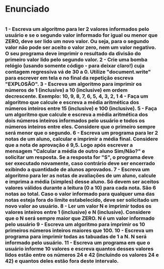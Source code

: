 <h1> Enunciado <h1>
<h3>
1 - Escreva um algoritmo para ler 2 valores informados pelo usuário e se o segundo valor informado for igual ou menor que ZERO, deve ser lido um novo valor. Ou seja, para o segundo valor não pode ser aceito o valor zero, nem um valor negativo.  O seu programa deve imprimir o resultado da divisão do primeiro valor lido pelo segundo valor.
2 - Crie uma bomba relógio (usando somente código - para deixar claro!) cuja contagem regressiva vá de 30 a 0. Utilize "document.write" para escrever em tela e no final da repetição escreva "EXPLOSÃO".
3 - Escreva um algoritmo para imprimir os números de 1 (inclusive) a 10 (inclusive) em ordem decrescente.
Exemplo: 10, 9, 8, 7, 6, 5, 4, 3, 2, 1
4 - Faça um algoritmo que calcule e escreva a média aritmética dos números inteiros entre 15 (inclusive) e 100 (inclusive).
5 - Faça um algoritmo que calcule e escreva a média aritmética dos dois números inteiros informados pelo usuário e todos os números inteiros entre eles. Considere que o primeiro sempre será menor que o segundo.
6 - Escreva um programa para ler 2 notas de um aluno, calcular e imprimir a média final. Considere que a nota de aprovação é 9,5. Logo após escrever a mensagem "Calcular a média de outro aluno Sim/Não?" e solicitar um resposta. Se a resposta for "S", o programa deve ser executado novamente, caso contrário deve ser encerrado exibindo a quantidade de alunos aprovados.
7 - Escreva um algoritmo para ler as notas de avaliações de um aluno, calcule e imprima a média (simples) desse aluno. Só devem ser aceitos valores válidos durante a leitura (0 a 10) para cada nota. São 6 notas ao total.
Caso o valor informado para qualquer uma das notas esteja fora do limite estabelecido, deve ser solicitado um novo valor ao usuário. 
8 - Ler um valor N e imprimir todos os valores inteiros entre 1 (inclusive) e N (inclusive). Considere que o N será sempre maior que ZERO.
N  é um valor informado pelo usuário
9 - Escreva um algoritmo para imprimir os 10 primeiros números inteiros maiores que 100.
10 - Escreva um programa para imprimir todas as tabuadas de 1 a N. N será informado pelo usuário.
11 - Escreva um programa em que o usuário informe 10 valores e escreva quantos desses valores lidos estão entre os números 24 e 42 (incluindo os valores 24 e 42) e quantos deles estão fora deste intervalo.
<h3>
